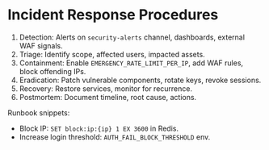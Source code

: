 # Incident Response Procedures

1) Detection: Alerts on `security-alerts` channel, dashboards, external WAF signals.
2) Triage: Identify scope, affected users, impacted assets.
3) Containment: Enable `EMERGENCY_RATE_LIMIT_PER_IP`, add WAF rules, block offending IPs.
4) Eradication: Patch vulnerable components, rotate keys, revoke sessions.
5) Recovery: Restore services, monitor for recurrence.
6) Postmortem: Document timeline, root cause, actions.

Runbook snippets:
- Block IP: `SET block:ip:{ip} 1 EX 3600` in Redis.
- Increase login threshold: `AUTH_FAIL_BLOCK_THRESHOLD` env.


